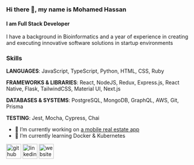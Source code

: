 ### Hi there 👋, my name is Mohamed Hassan
#### I am Full Stack Developer
I have a background in Bioinformatics and a year of experience in creating and executing innovative software solutions in  startup environments

### Skills

**LANGUAGES**: JavaScript, TypeScript, Python, HTML, CSS, Ruby 

**FRAMEWORKS & LIBRARIES**: React, NodeJS, Redux, Express.js, React Native, Flask, TailwindCSS, Material UI, Next.js 

**DATABASES & SYSTEMS**: PostgreSQL, MongoDB, GraphQL, AWS, Git, Prisma 

**TESTING**: Jest, Mocha, Cypress, Chai

- 🔭 I’m currently working on [a mobile real estate app](https://github.com/MHassan47/Realty) 
- 🌱 I’m currently learning Docker & Kubernetes 


[<img src='https://cdn.jsdelivr.net/npm/simple-icons@3.0.1/icons/github.svg' alt='github' height='40'>](https://github.com/https://github.com/MHassan47)  [<img src='https://cdn.jsdelivr.net/npm/simple-icons@3.0.1/icons/linkedin.svg' alt='linkedin' height='40'>](https://www.linkedin.com/in/https://www.linkedin.com/in/mhassan47//)  [<img src='https://cdn.jsdelivr.net/npm/simple-icons@3.0.1/icons/icloud.svg' alt='website' height='40'>](https://portfolio-mhassan47.vercel.app/)  



